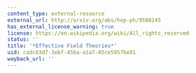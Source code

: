 ```yaml
---
content_type: external-resource
external_url: http://arxiv.org/abs/hep-ph/9508245
has_external_license_warning: true
license: https://en.wikipedia.org/wiki/All_rights_reserved
status: ''
title: '*Effective Field Theories*'
uid: cadc63d7-3ebf-45ba-a1a7-65ce5957be81
wayback_url: ''
---
```

